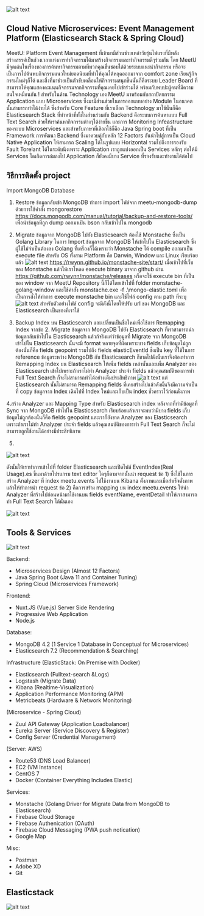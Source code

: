 ![alt text](https://seniorproject.sit.kmutt.ac.th/projectPoster/posterIT59-BU37.jpg)

## Cloud Native Microservices: Event Management Platform (Elasticsearch Stack & Spring Cloud) 

MeetU: Platform Event Management  ที่เข้ามามีส่วนช่วยเหล่าวัยรุ่นไฟแรงที่มีพลังสร้างสรรค์เป็นช่วงเวลาแห่งการทำกิจกรรมได้มาสร้างกิจกรรมและทำกิจกรรมดีๆร่วมกัน โดย MeetU มีจุดเด่นในเรื่องของการค้นหากิจกรรมตามที่พวกคุณชื่นชอบได้ด้วยระบบแนะนำกิจกรรม หรือจะเป็นการไปค้นพบกิจกรรมแนวใหม่ยอดนิยมที่ทำให้คุณได้หลุดออกมาจาก comfort zone เรียนรู้กิจกรรมใหม่ๆก็ได้ และสิ่งที่มาช่วยเป็นตัวขับเคลื่อนให้กิจกรรมสนุกขึ้นนั้นก็คือระบบ Leader Board ที่สามารถให้คุณแสดงคะแนนกิจกรรมจากกิจกรรมที่คุณเคยไปเข้าร่วมได้ พร้อมกับพบปะผู้คนที่มีความสนใจเหมือนกัน ! สำหรับในด้าน Technology เอง MeetU มาพร้อมกับสถาปัตยกรรม Application แบบ Microservices ซึ่งมามีส่วนช่วยในการออกแบบอย่าง Module ในอนาคตนั้นสามารถทำได้ง่ายได้ ซึ่งสำหรับ Core Feature ที่เราเลือก Technology มาใช้นั่นก็คือ Elasticsearch Stack ที่ทำหน้าที่ทั้งในส่วนร่วมกับ Backend คือระบบการค้นหาแบบ Full Text Search ช่วยให้เราค้นหากิจกรรมต่างๆได้ง่ายขึ้น และการ Monitoring Infeastructure ของระบบ Microservices และสำหรับภาษาที่เลิอกใช้ก็คือ Java Spring boot ที่เป็น Framework การพัฒนา Backend ซึ่งมาควบคู่กับหลัก 12 Factors อันนำไปสู่การเป็น Cloud Native Application ให้สามารถ Scaling ได้ในรูปแบบ Horizontal รวมไปถึงการรองรับ Fault Torelant ได้ในระดับนึงเพราะ Application เราถูกแบ่งออกเป็น Services หลักๆ ต่อให้มี Services ใดเกิดการล่มลงไป Application ก็ยังคงมีบาง Service ที่รองรับและทำงานได้ต่อไป

## วิธีการติดตั้ง project
Import MongoDB Database
1. Restore ข้อมูลกลับเข้า MongoDB
ทำการ import ไฟล์จาก meetu-mongodb-dump ด้วยการใช้คำสั่ง mongorestore https://docs.mongodb.com/manual/tutorial/backup-and-restore-tools/ เพื่อนำข้อมูลที่ถูก dump ออกมาเป้น bson กลับเข้าไปใน mongodb

2. Migrate ข้อมูลจาก MongoDB ไปยัง Elasticsearch
ต้องใช้ Monstache ซึ่งเป็น Golang Library ในการ Import ข้อมูลจาก MongoDB ให้เข้าไปใน Elasticsearch ซึ่งผู้ใช้ไม่จำเป็นต้องลง Golang ที่เครื่องก็ได้เพราะว่า Monstache ได้ compile ออกมาเป็น execute file สำหรับ OS ทั้งสาม Platform คือ Darwin, Window และ Linux เรียบร้อยแล้ว 
![alt text]( https://i.ibb.co/7VH6q8d/image.png)
https://rwynn.github.io/monstache-site/start/ เมื่อเข้าไปที่เว็บของ Monstache แล้วให้เราโหลด execute binary มาจาก github ผ่าน https://github.com/rwynn/monstache/releases หรือจะใช้ execute bin ที่เป็นของ window จาก MeetU Repository นี้ก็ได้โดยเข้าไปที่ folder monstache-golang-window และใช้คำสั่ง  monstache.exe -f .\mongo-elastic.toml  เพื่อเป็นการสั่งให้ทำการ execute monstache bin และใช้ไฟล์ config ตาม path ที่ระบุ
![alt text](https://i.ibb.co/TwT1jZX/image.png)
สำหรับตัวอย่างไฟล์ config จะมีดังนี้โดยให้ปรับ url ของ MongoDB และ Elasticsearch เป็นของที่เราใช้ 

3. Backup Index บน Elasticsearch และเปลี่ยนเป็นชื่อใหม่เพื่อใช้การ Remapping Index
จากข้อ 2. Migrate ข้อมูลจาก MongoDB ไปยัง Elasticsearch ที่เราสามารถนำข้อมูลกลับเข้าไปใน Elasticsearch แล้วก้จริงแต่ว่าข้อมูลที่ Migrate จาก MongoDB เข้าไปใน Elasticsearch นั้นจะมี format หลายจุดที่ผิดเพราะบาง fields เก็บข้อมูลไม่ถูกต้องนั่นก็คือ fields geopoint รวมไปถึง fields elasticEventId ซึ่งเป็น key ที่ใช้ในการ reference ข้อมูลระหว่าง MongoDB กับ Elasticsearch ก็ขาดไปดังนั้นเราจึงต้องทำการ Remapping Index บน Elasticsearch ให้เพิ่ม fields เหล่านั้นและเพิ่ม  Analyzer ของ Elasticsearch เข้าไปเพราะถ้าเราไม่ทำ Analyzer ประจำ fields แล้วคุณสมบัติของการทำ Full Text Search ก็จะไม่สามารถทำได้อย่างเต็มประสิทธิภาพ
![alt text](https://i.ibb.co/kgSgZ5j/image.png)
แต่ Elasticsearch นั้นไม่สามารถ Remapping fields ที่เคยสร้างไปแล้วดังนั้นจึงมีความจำเป็นที่ copy ข้อมูลจาก Index เดิมไปที่ Index ใหม่และเก็บเป็น index ชั่วคราวไว้ก่อนดั่งภาพ  

4.สร้าง Analyzer และ Mapping Type สำหรับ Elasticsearch index 
หลังจากที่ทำมีข้อมูลที่ Sync จาก MongoDB เข้าไปใน Elasticsearch เรียบร้อยแล้วเราจะพบว่ามีบาง fields เก็บข้อมูลไม่ถูกต้องนั่นก็คือ fields geopoint 
และเราก็ยังขาด Analyzer ของ Elasticsearch เพราะถ้าเราไม่ทำ Analyzer ประจำ fields แล้วคุณสมบัติของการทำ Full Text Search ก็จะไม่สามารถถูกใช้งานได้อย่างมีประสิทธิภาพ

5.

![alt text](https://i.ibb.co/MMhN16p/image.png)

 ดังนั้นให้เราทำการเข้าไปที่ folder Elasticsearch และเปิดไฟล์ EventIndex(Real Usage).es ขึ้นมาด้วยโปรแกรม text editor  ใดๆก็ตามจากนั้นนำ request ข้อ 1) ซึ่งใช้ในการสร้าง Analyzer ที่ index meetu.events ไปใช้งานบน Kibana ดั่งภาพและเมื่อสำเร็จดั่งภาพแล้วให้ทำการนำ request ข้อ 2) คือการสร้าง mapping บน index meetu.events ให้นำ Analyzer  ที่สร้างไปก่อนหน้ามาใช้งานบน fields eventName, eventDetail ทำให้เราสามารถทำ Full Text Search ได้นั่นเอง
 
![alt text](https://i.ibb.co/GHYmQ3M/image.png)



## Tools & Services

![alt text](https://seniorproject.sit.kmutt.ac.th/screenshot/screenshot10.IT59-BU37.jpg)

Backend:
- Microservices Design (Almost 12 Factors)
- Java Spring Boot (Java 11 and Container Tuning)
- Spring Cloud (Microservices Framework)

Frontend:
- Nuxt.JS (Vue.js) Server Side Rendering
- Progressive Web Application
- Node.js

Database:
- MongoDB 4.2 (1 Service 1 Database in Conceptual for Microservices)
- Elasticsearch 7.2 (Recommendation & Searching)

Infrastructure
(ElasticStack: On Premise with Docker)
- Elasticsearch (Fulltext-search &Logs)
- Logstash (Migrate Data)
- Kibana (Realtime-Visualization)
- Application Performance Monitoring (APM)
- Metricbeats (Hardware & Network Monitoring)

(Microservice - Spring Cloud)
- Zuul API Gateway (Application Loadbalancer)
- Eureka Server (Service Discovery & Register)
- Config Server (Credential Management)

(Server: AWS)
- Route53 (DNS Load Balancer)
- EC2 (VM Instance)
- CentOS 7
- Docker (Container Everything Includes Elastic)

Services:
- Monstache (Golang Driver for Migrate Data from MongoDB to Elasticsearch)
- Firebase Cloud Storage
- Firebase Authenication (OAuth)
- Firebase Cloud Messaging (PWA push notication)
- Google Map

Misc:
- Postman
- Adobe XD
- Git

## Elasticstack 
![alt text](https://seniorproject.sit.kmutt.ac.th/screenshot/screenshot10.IT59-BU37.png)
